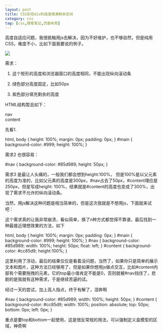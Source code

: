 ```yaml
---
layout: post
title: CSS实现div的高度填满剩余空间
category: css
tag: [css,随笔笔记,页面布局]
---
```


高度自适应问题，我很抵触用js去解决，因为不好维护，也不够自然，但是纯用CSS，难度不小，比如下面我要说的例子。

![](http://pic002.cnblogs.com/images/2012/315658/2012032022302362.jpg)

需求：

1. 这个矩形的高度和浏览器窗口的高度相同，不能出现纵向滚动条

2. 绿色部分高度固定，比如50px

3. 紫色部分填充剩余的高度


HTML结构暂且如下：

<div id="main">
    <div id="nav">nav</div>
    <div id="content">content</div>
</div>
 

先看1.

html, body {
    height: 100%;
    margin: 0px;
    padding: 0px;
}
#main {
    background-color: #999;
    height: 100%;
} 
 

需求2 也很容易：

#nav {
    background-color: #85d989;
    height: 50px;
}

需求3 是最让人头痛的，一般我们都会想到height:100%， 但是100%是以父元素的高度为准的，比如父元素的高度是300px，#nav占去了50px，#content理应是250px，但是写成height: 100%，结果就是#content的高度也变成了300%，出现了需求不允许的纵向滚动条。


当然，用js解决这种问题是相当简单的，但是这次我就是不想用js，下面就来试吧：


这个需求真的让我非常崩溃，看似简单，换了n种方式都觉得不靠谱，最后找到一种最接近理想效果的方法，如下

html, body {
    height: 100%;
    margin: 0px;
    padding: 0px;
}
#main {
    background-color: #999;
    height: 100%;
} 
#nav {
    background-color: #85d989;
    width: 100%;
    height: 50px;
    float: left;
}
#content {
    background-color: #cc85d9;
    height:100%;
}

这里利用了浮动，最后的结果仅仅是看着没问题，当然了，如果你只是简单的展示文本和图片，这种方法已经够用了，但是如果你想用js做点交互，比如#content内部有个需要拖拽的元素，它的top最小值肯定不能是0，否则就被#nav挡住了，悲剧的是我就有这种需求，于是继续苦逼的试。

 

经过一天的尝试，加上高人指点，终于有解了，泪奔啊

#nav {
    background-color: #85d989;
    width: 100%;
    height: 50px;
}
#content {
    background-color: #cc85d9;
    width: 100%;
    position: absolute;
    top: 50px;
    bottom: 0px;
    left: 0px;
}
 

重点是要top和bottom一起使用，这是很反常规的用法，可以强制定义盒模型的区域，神奇啊